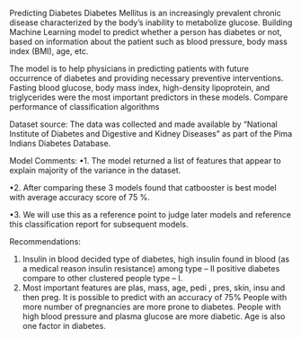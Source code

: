 Predicting Diabetes Diabetes Mellitus is an increasingly prevalent chronic disease characterized by the body’s inability to metabolize glucose. Building Machine Learning model to predict whether a person has diabetes or not, based on information about the patient such as blood pressure, body mass index (BMI), age, etc.

The model is to help physicians in predicting patients with future occurrence of diabetes and providing necessary preventive interventions. Fasting blood glucose, body mass index, high-density lipoprotein, and triglycerides were the most important predictors in these models. Compare performance of classification algorithms

Dataset source: The data was collected and made available by “National Institute of Diabetes and Digestive and Kidney Diseases” as part of the Pima Indians Diabetes Database.


Model Comments:
•1. The model returned a list of features that appear to explain majority of the variance in the dataset.

•2. After comparing these 3 models found that catbooster is best model with average accuracy score of 75 %.

•3. We will use this as a reference point to judge later models and reference this classification report for subsequent models.

Recommendations:
1. Insulin in blood decided type of diabetes, high insulin found in blood (as a medical reason insulin resistance) among type – II positive diabetes compare to other clustered people type – I.
2. Most important features are plas, mass, age, pedi , pres, skin, insu and then preg.
It is possible to predict with an accuracy of 75%
People with more number of pregnancies are more prone to diabetes.
People with high blood pressure and plasma glucose are more diabetic.
Age is also one factor in diabetes.
